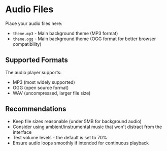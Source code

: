 # Audio Files

Place your audio files here:

- `theme.mp3` - Main background theme (MP3 format)
- `theme.ogg` - Main background theme (OGG format for better browser compatibility)

## Supported Formats

The audio player supports:
- MP3 (most widely supported)
- OGG (open source format)
- WAV (uncompressed, larger file size)

## Recommendations

- Keep file sizes reasonable (under 5MB for background audio)
- Consider using ambient/instrumental music that won't distract from the interface
- Test volume levels - the default is set to 70%
- Ensure audio loops smoothly if intended for continuous playback
